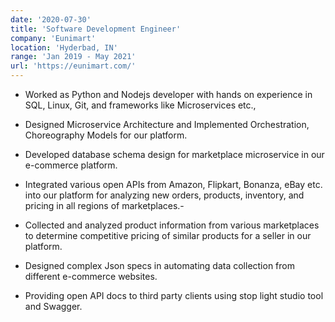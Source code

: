 ```yaml
---
date: '2020-07-30'
title: 'Software Development Engineer'
company: 'Eunimart'
location: 'Hyderbad, IN'
range: 'Jan 2019 - May 2021'
url: 'https://eunimart.com/'
---
```


- Worked as Python and Nodejs developer with hands on experience in SQL, Linux, Git, and frameworks like
  Microservices etc.,

- Designed Microservice Architecture and Implemented Orchestration, Choreography Models for our platform.

- Developed database schema design for marketplace microservice in our e-commerce platform.

- Integrated various open APIs from Amazon, Flipkart, Bonanza, eBay etc. into our platform for analyzing new
  orders, products, inventory, and pricing in all regions of marketplaces.-

- Collected and analyzed product information from various marketplaces to determine competitive pricing of similar
  products for a seller in our platform.

- Designed complex Json specs in automating data collection from different e-commerce websites.

- Providing open API docs to third party clients using stop light studio tool and Swagger.
